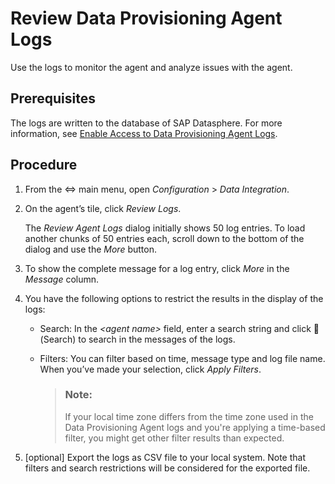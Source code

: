 <!-- loio0d78ae0ed87c44ff8e8ca00fd981cdab -->

<link rel="stylesheet" type="text/css" href="css/sap-icons.css"/>

# Review Data Provisioning Agent Logs

Use the logs to monitor the agent and analyze issues with the agent.



<a name="loio0d78ae0ed87c44ff8e8ca00fd981cdab__prereq_omt_z5w_w4b"/>

## Prerequisites

The logs are written to the database of SAP Datasphere. For more information, see [Enable Access to Data Provisioning Agent Logs](enable-access-to-data-provisioning-agent-logs-9a00dde.md).



## Procedure

1.  From the <span class="SAP-icons"></span> main menu, open *Configuration* \> *Data Integration*.

2.  On the agent’s tile, click *Review Logs*.

    The *Review Agent Logs* dialog initially shows 50 log entries. To load another chunks of 50 entries each, scroll down to the bottom of the dialog and use the *More* button.

3.  To show the complete message for a log entry, click *More* in the *Message* column.

4.  You have the following options to restrict the results in the display of the logs:

    -   Search: In the *<agent name\>* field, enter a search string and click <span class="FPA-icons"></span> \(Search\) to search in the messages of the logs.

    -   Filters: You can filter based on time, message type and log file name. When you’ve made your selection, click *Apply Filters*.

        > ### Note:  
        > If your local time zone differs from the time zone used in the Data Provisioning Agent logs and you're applying a time-based filter, you might get other filter results than expected.


5.  \[optional\] Export the logs as CSV file to your local system. Note that filters and search restrictions will be considered for the exported file.


